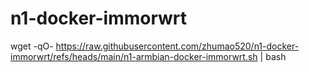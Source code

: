 # n1-docker-immorwrt
wget -qO- https://raw.githubusercontent.com/zhumao520/n1-docker-immorwrt/refs/heads/main/n1-armbian-docker-immorwrt.sh | bash
